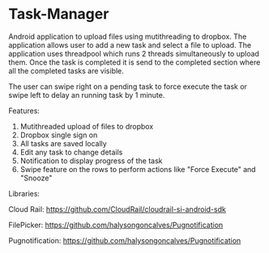 # Task-Manager

Android application to upload files using mutithreading to dropbox. The application allows user to add a new task and select a file to upload.
The application uses threadpool which runs 2 threads simultaneously to upload them. Once the task is completed it is send to the completed section where all the completed tasks are visible.

The user can swipe right on a pending task to force execute the task or swipe left to delay an running task by 1 minute.

Features:
1. Mutithreaded upload of files to dropbox
2. Dropbox single sign on
3. All tasks are saved locally
4. Edit any task to change details
5. Notification to display progress of the task
6. Swipe feature on the rows to perform actions like "Force Execute" and "Snooze"

Libraries:

Cloud Rail: https://github.com/CloudRail/cloudrail-si-android-sdk

FilePicker: https://github.com/halysongoncalves/Pugnotification

Pugnotification: https://github.com/halysongoncalves/Pugnotification
